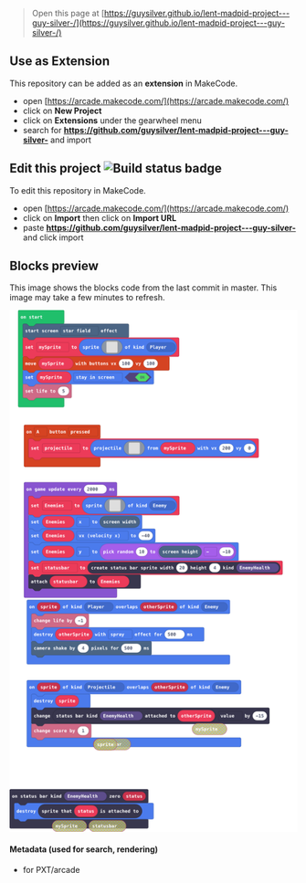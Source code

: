  


> Open this page at [https://guysilver.github.io/lent-madpid-project---guy-silver-/](https://guysilver.github.io/lent-madpid-project---guy-silver-/)

## Use as Extension

This repository can be added as an **extension** in MakeCode.

* open [https://arcade.makecode.com/](https://arcade.makecode.com/)
* click on **New Project**
* click on **Extensions** under the gearwheel menu
* search for **https://github.com/guysilver/lent-madpid-project---guy-silver-** and import

## Edit this project ![Build status badge](https://github.com/guysilver/lent-madpid-project---guy-silver-/workflows/MakeCode/badge.svg)

To edit this repository in MakeCode.

* open [https://arcade.makecode.com/](https://arcade.makecode.com/)
* click on **Import** then click on **Import URL**
* paste **https://github.com/guysilver/lent-madpid-project---guy-silver-** and click import

## Blocks preview

This image shows the blocks code from the last commit in master.
This image may take a few minutes to refresh.

![A rendered view of the blocks](https://github.com/guysilver/lent-madpid-project---guy-silver-/raw/master/.github/makecode/blocks.png)

#### Metadata (used for search, rendering)

* for PXT/arcade
<script src="https://makecode.com/gh-pages-embed.js"></script><script>makeCodeRender("{{ site.makecode.home_url }}", "{{ site.github.owner_name }}/{{ site.github.repository_name }}");</script>
